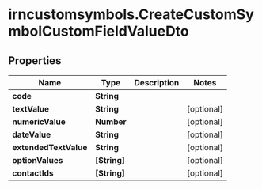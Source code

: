 # irncustomsymbols.CreateCustomSymbolCustomFieldValueDto

## Properties

Name | Type | Description | Notes
------------ | ------------- | ------------- | -------------
**code** | **String** |  | 
**textValue** | **String** |  | [optional] 
**numericValue** | **Number** |  | [optional] 
**dateValue** | **String** |  | [optional] 
**extendedTextValue** | **String** |  | [optional] 
**optionValues** | **[String]** |  | [optional] 
**contactIds** | **[String]** |  | [optional] 


